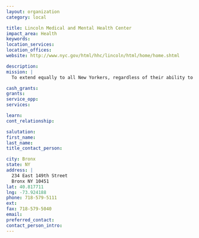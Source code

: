 ```yaml
---
layout: organization
category: local

title: Lincoln Medical and Mental Health Center
impact_area: Health
keywords: 
location_services: 
location_offices: 
website: http://www.nyc.gov/html/hhc/lincoln/html/home/home.shtml

description: 
mission: |
  To extend equally to all New Yorkers, regardless of their ability to pay, comprehensive health services of the highest quality in an atmosphere of humane care, dignity and respect; To promote and protect, as both innovator and advocate, the health, welfare and safety of the people of the City of New York.

cash_grants: 
grants: 
service_opp: 
services: 

learn: 
cont_relationship: 

salutation: 
first_name: 
last_name: 
title_contact_person: 

city: Bronx
state: NY
address: |
  234 East 149th Street    
  Bronx NY 10451
lat: 40.817711
lng: -73.924188
phone: 718-579-5111
ext: 
fax: 718-579-5040
email: 
preferred_contact: 
contact_person_intro: 
---
```

